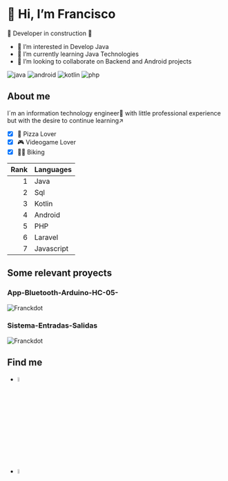 # 👋 Hi, I’m Francisco

:construction: Developer in construction :construction:
- 👀 I’m interested in Develop Java
- 🌱 I’m currently learning Java Technologies
- 💞️ I’m looking to collaborate on Backend and Android projects

![java](https://img.shields.io/badge/Java-007396?style=for-the-badge&logo=java&logoColor=white)
![android](https://img.shields.io/badge/Android-3DDC84?style=for-the-badge&logo=android&logoColor=white)
![kotlin](https://img.shields.io/badge/Kotlin-0095D5?style=for-the-badge&logo=kotlin&logoColor=white)
![php](https://img.shields.io/badge/PHP-007396?style=for-the-badge&logo=php&logoColor=white)


<!---
Franck-dot/Franck-dot is a ✨ special ✨ repository because its `README.md` (this file) appears on your GitHub profile.
You can click the Preview link to take a look at your changes.
--->
## About me

I´m an information technology engineer🧔 with little professional experience but with the desire to continue learning↗️

- [X] 🍕 Pizza Lover
- [X] 🎮 Videogame Lover
- [X] :biking_man: Biking

| Rank | Languages |
|-----:|-----------|
|     1| Java      |
|     2| Sql       |
|     3| Kotlin    |
|     4| Android   |
|     5| PHP       |
|     6| Laravel   |
|     7| Javascript|

## Some relevant proyects

### App-Bluetooth-Arduino-HC-05-

![[Franckdot](https://github.com/Franckdot/App-Bluetooth-Arduino-HC-05-)](https://img.freepik.com/vector-premium/pagina-aplicacion-movil-pollo-ganado-plantilla-pantalla-integrada-personajes-que-atienden-gallinas-granja-alimentacion-recoger-huevos_87771-26920.jpg)

### Sistema-Entradas-Salidas

![[Franckdot](https://github.com/Franckdot/Sistema-Entradas-Salidas)](https://th.bing.com/th/id/OIP.RFJu3zLebtfb7SY_lKA2cAHaD8?rs=1&pid=ImgDetMain)

## Find me

- <a href="https://www.linkedin.com/in/francisco-javier-carmona-olvera-2ba02b1b4/"><img src="https://th.bing.com/th/id/R.6a00108c894dd208736200749d4c5e18?rik=GT%2bEpStWTQuiQg&riu=http%3a%2f%2fpngimg.com%2fuploads%2flinkedIn%2flinkedIn_PNG2.png&ehk=%2ffsHJQXHxQd4eH9UxRgWl%2b1VJIjnAKSjlq8mpK%2fOyrg%3d&risl=&pid=ImgRaw&r=0"  style="height: 5%; width:5%;"></a>

- <a href="https://github.com/Franckdot"><img src="https://pngimg.com/uploads/github/github_PNG78.png"  style="height: 5%; width:5%;"></a>
